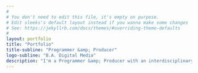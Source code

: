```yaml
---
#
# You don't need to edit this file, it's empty on purpose.
# Edit sleeks's default layout instead if you wanna make some changes
# See: https://jekyllrb.com/docs/themes/#overriding-theme-defaults
#
layout: portfolio
title: "Portfolio"
title-subline: "Programmer &amp; Producer"
logo-subline: "B.A. Digital Media"
description: "I'm a Programmer &amp; Producer with an interdisciplinary background, technological expertise and strong people skills. 10 years’ experience in digital media projects including print, web, video/animation, music and game development."
---
```

